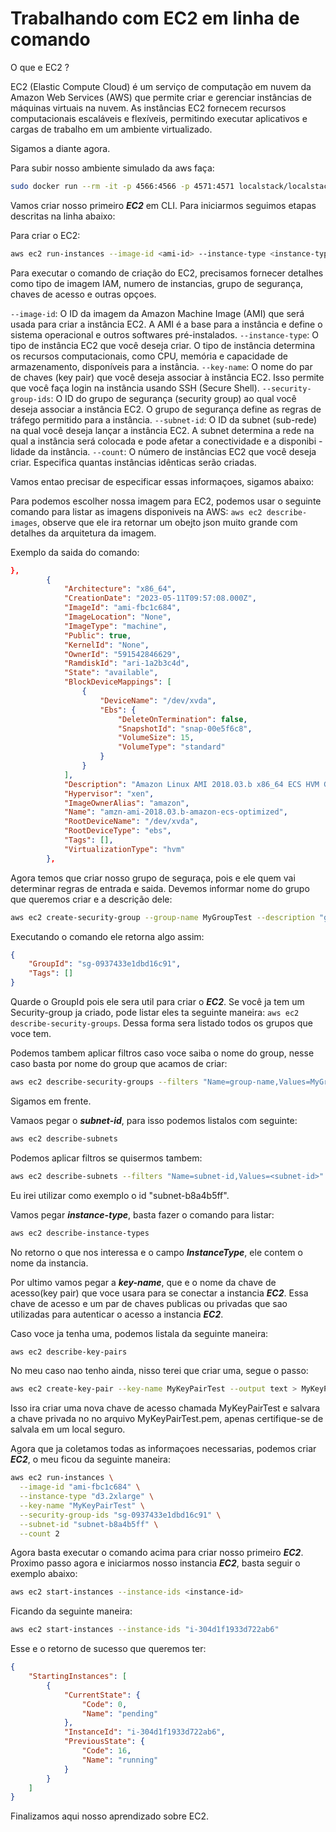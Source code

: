 # Trabalhando com EC2 em linha de comando

O que e EC2 ?

EC2 (Elastic Compute Cloud) é um serviço de computação em nuvem da Amazon Web Services (AWS) que
permite criar e gerenciar instâncias de máquinas virtuais na nuvem. As instâncias EC2 fornecem 
recursos computacionais escaláveis e flexíveis, permitindo executar aplicativos e cargas 
de trabalho em um ambiente virtualizado.

Sigamos a diante agora.

Para subir nosso ambiente simulado da aws faça:

```bash
sudo docker run --rm -it -p 4566:4566 -p 4571:4571 localstack/localstack
```

Vamos criar nosso primeiro ***EC2*** em CLI. Para iniciarmos seguimos etapas 
descritas na linha abaixo:

Para criar o EC2:

```bash
aws ec2 run-instances --image-id <ami-id> --instance-type <instance-type> --key-name <key-pair-name> --security-group-ids <security-group-id> --subnet-id <subnet-id> --count <number-of-instances>
```

Para executar o comando de criação do EC2, precisamos fornecer detalhes como tipo de imagem
IAM, numero de instancias, grupo de segurança, chaves de acesso e outras opçoes.

``--image-id``: O ID da imagem da Amazon Machine Image (AMI) que será usada para criar a 
instância EC2. A AMI é a base para a instância e define o sistema operacional e outros 
softwares pré-instalados.
``--instance-type``: O tipo de instância EC2 que você deseja criar. O tipo de instância 
determina os recursos computacionais, como CPU, memória e capacidade de armazenamento, 
disponíveis para a instância.
``--key-name``: O nome do par de chaves (key pair) que você deseja associar à instância EC2. 
Isso permite que você faça login na instância usando SSH (Secure Shell).
``--security-group-ids``: O ID do grupo de segurança (security group) ao qual você deseja 
associar a instância EC2. O grupo de segurança define as regras de tráfego permitido 
para a instância.
``--subnet-id``: O ID da subnet (sub-rede) na qual você deseja lançar a instância EC2. A subnet
determina a rede na qual a instância será colocada e pode afetar a conectividade e a disponibi
-lidade da instância.
``--count``: O número de instâncias EC2 que você deseja criar. Especifica quantas instâncias 
idênticas serão criadas.

Vamos entao precisar de especificar essas informaçoes, sigamos abaixo: 

Para podemos escolher nossa imagem para EC2, podemos usar o seguinte comando para listar 
as imagens disponiveis na AWS: ``aws ec2 describe-images``, observe que ele ira retornar um
obejto json muito grande com detalhes da arquitetura da imagem.

Exemplo da saida do comando:

```json
},
        {
            "Architecture": "x86_64",
            "CreationDate": "2023-05-11T09:57:08.000Z",
            "ImageId": "ami-fbc1c684",
            "ImageLocation": "None",
            "ImageType": "machine",
            "Public": true,
            "KernelId": "None",
            "OwnerId": "591542846629",
            "RamdiskId": "ari-1a2b3c4d",
            "State": "available",
            "BlockDeviceMappings": [
                {
                    "DeviceName": "/dev/xvda",
                    "Ebs": {
                        "DeleteOnTermination": false,
                        "SnapshotId": "snap-00e5f6c8",
                        "VolumeSize": 15,
                        "VolumeType": "standard"
                    }
                }
            ],
            "Description": "Amazon Linux AMI 2018.03.b x86_64 ECS HVM GP2",
            "Hypervisor": "xen",
            "ImageOwnerAlias": "amazon",
            "Name": "amzn-ami-2018.03.b-amazon-ecs-optimized",
            "RootDeviceName": "/dev/xvda",
            "RootDeviceType": "ebs",
            "Tags": [],
            "VirtualizationType": "hvm"
        },
```
Agora temos que criar nosso grupo de seguraça, pois e ele quem vai determinar regras de
entrada e saida. Devemos informar nome do grupo que queremos criar e a descrição dele:

```bash
aws ec2 create-security-group --group-name MyGroupTest --description "group description"
```

Executando o comando ele retorna algo assim:

```json
{
    "GroupId": "sg-0937433e1dbd16c91",
    "Tags": []
}
```
Quarde o GroupId pois ele sera util para criar o ***EC2***. Se você ja tem um Security-group
ja criado, pode listar eles ta seguinte maneira: ``aws ec2 describe-security-groups``.
Dessa forma sera listado todos os grupos que voce tem.

Podemos tambem aplicar filtros caso voce saiba o nome do group, nesse caso basta por nome
do group que acamos de criar:

```bash
aws ec2 describe-security-groups --filters "Name=group-name,Values=MyGroupTest"
```

Sigamos em frente.

Vamaos pegar o ***subnet-id***, para isso podemos listalos com seguinte:

```bash
aws ec2 describe-subnets
``````

Podemos aplicar filtros se quisermos tambem:

```bash
aws ec2 describe-subnets --filters "Name=subnet-id,Values=<subnet-id>"
```

Eu irei utilizar como exemplo o id "subnet-b8a4b5ff".

Vamos pegar ***instance-type***, basta fazer o comando para listar:

```bash
aws ec2 describe-instance-types
```

No retorno o que nos interessa e o campo ***InstanceType***, ele contem o nome da instancia.

Por ultimo vamos pegar a ***key-name***, que e o nome da chave de acesso(key pair) que voce
usara para se conectar a instancia ***EC2***. Essa chave de acesso e um par de chaves publicas
ou privadas que sao utilizadas para autenticar o acesso a instancia ***EC2***.

Caso voce ja tenha uma, podemos listala da seguinte maneira:

```bash
aws ec2 describe-key-pairs
```

No meu caso nao tenho ainda, nisso terei que criar uma, segue o passo:

```bash
aws ec2 create-key-pair --key-name MyKeyPairTest --output text > MyKeyPairTest.pem
```

Isso ira criar uma nova chave de acesso chamada MyKeyPairTest e salvara a chave privada no
no arquivo MyKeyPairTest.pem, apenas certifique-se de salvala em um local seguro.

Agora que ja coletamos todas as informaçoes necessarias, podemos criar ***EC2***, o meu
ficou da seguinte maneira:

```bash
aws ec2 run-instances \
  --image-id "ami-fbc1c684" \
  --instance-type "d3.2xlarge" \
  --key-name "MyKeyPairTest" \
  --security-group-ids "sg-0937433e1dbd16c91" \
  --subnet-id "subnet-b8a4b5ff" \
  --count 2
```
Agora basta executar o comando acima para criar nosso primeiro ***EC2***. Proximo passo agora
e iniciarmos nosso instancia ***EC2***, basta seguir o exemplo abaixo:

```bash
aws ec2 start-instances --instance-ids <instance-id>
```

Ficando da seguinte maneira: 

```bash
aws ec2 start-instances --instance-ids "i-304d1f1933d722ab6"
```

Esse e o retorno de sucesso que queremos ter:

```json
{
    "StartingInstances": [
        {
            "CurrentState": {
                "Code": 0,
                "Name": "pending"
            },
            "InstanceId": "i-304d1f1933d722ab6",
            "PreviousState": {
                "Code": 16,
                "Name": "running"
            }
        }
    ]
}
```
Finalizamos aqui nosso aprendizado sobre EC2.




